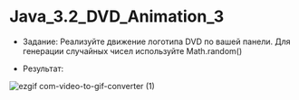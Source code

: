 # Java_3.2_DVD_Animation_3


- Задание: Реализуйте движение логотипа DVD по вашей панели. Для генерации случайных чисел используйте Math.random()


  
- Результат:

![ezgif com-video-to-gif-converter (1)](https://github.com/Daria-Krylova/Java_3.3_DVD_Animation_3/assets/55152528/08abab5c-5cf8-4512-923a-2007ca0092ee)
